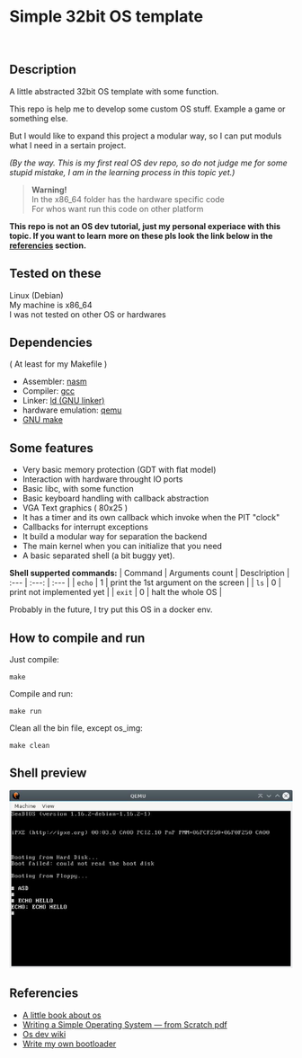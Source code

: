 # Simple 32bit OS template
<br>

## Description
A little abstracted 32bit OS template with some function.

This repo is help me to develop some custom OS stuff. Example a game or something else.

But I would like to expand this project a modular way, so I can put moduls what I need in a sertain project.

_(By the way. This is my first real OS dev repo, so do not judge me for some stupid mistake, I am in the learning process in this topic yet.)_

>__Warning!__<br>
In the x86_64 folder has the hardware specific code<br>
For whos want run this code on other platform

__This repo is not an OS dev tutorial, just my personal experiace with this topic. If you want to learn more on these pls look the link below in the [referencies](#referencies) section.__

## Tested on these
Linux (Debian)<br>
My machine is x86_64<br>
I was not tested on other OS or hardwares

## Dependencies
( At least for my Makefile )
- Assembler: [nasm](https://www.nasm.us/)
- Compiler: [gcc](https://gcc.gnu.org/)
- Linker: [ld (GNU linker)](https://linux.die.net/man/1/ld)
- hardware emulation: [qemu](https://www.qemu.org/)
- [GNU make](https://www.gnu.org/software/make/)

## Some features
- Very basic memory protection (GDT with flat model)
- Interaction with hardware throught IO ports
- Basic libc, with some function
- Basic keyboard handling with callback abstraction
- VGA Text graphics ( 80x25 )
- It has a timer and its own callback which invoke when the PIT "clock"
- Callbacks for interrupt exceptions
- It build a modular way for separation the backend
- The main kernel when you can initialize that you need
- A basic separated shell (a bit buggy yet).

__Shell supperted commands:__
| Command | Arguments count | Desclription
| :--- | :---: | :--- |
| `echo` | 1 | print the 1st argument on the screen |
| `ls` | 0 | print not implemented yet |
| `exit` | 0 | halt the whole OS |


Probably in the future, I try put this OS in a docker env.

## How to compile and run
Just compile:
```shell
make
```
Compile and run:
```shell
make run
```
Clean all the bin file, except os_img:
```shell
make clean
```
## Shell preview
![Shell preview](./img/preview.jpg)

## Referencies
- [A little book about os](https://littleosbook.github.io/)
- [Writing a Simple Operating System —
from Scratch pdf](https://www.cs.bham.ac.uk/~exr/lectures/opsys/10_11/lectures/os-dev.pdf)
- [Os dev wiki](https://wiki.osdev.org/Expanded_Main_Page)
- [Write my own bootloader](https://dev.to/frosnerd/writing-my-own-boot-loader-3mld)